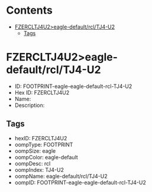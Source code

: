 



Contents
========

* [FZERCLTJ4U2>eagle-default/rcl/TJ4-U2](#fzercltj4u2eagle-defaultrcltj4-u2)
	* [Tags](#tags)

# FZERCLTJ4U2>eagle-default/rcl/TJ4-U2

- ID: FOOTPRINT-eagle-eagle-default-rcl-TJ4-U2
- Hex ID: FZERCLTJ4U2
- Name: 
- Description: 

## Tags

- hexID: FZERCLTJ4U2
- oompType: FOOTPRINT
- oompSize: eagle
- oompColor: eagle-default
- oompDesc: rcl
- oompIndex: TJ4-U2
- oompName: eagle-default/rcl/TJ4-U2
- oompID: FOOTPRINT-eagle-eagle-default-rcl-TJ4-U2
